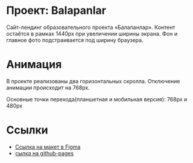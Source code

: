 # Проект: Balapanlar

Сайт-лендинг образовательного проекта «Балапанлар».
Контент остаётся в рамках 1440px при увеличении ширины экрана.
Фон и главное фото подстраивается под ширину браузера.

# Анимация

В проекте реализованы два горизонтальных скролла.
Отключение анимации происходит на 768px.

Основные точки перехода(планшетная и мобильная версия): 768px и 480px

# Ссылки
* [Ссылка на макет в Figma](https://www.figma.com/file/K9ovZvLBB1qs5AzjYoZNWm/Balapanlar-design?node-id=0%3A1)
* [сылка на github-pages](https://smgvasya.github.io/Balapanlar-test-after-front/)
